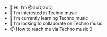 - 👋 Hi, I’m @GoDjGoDj
- 👀 I’m interested in Techno music
- 🌱 I’m currently learning Techno music
- 💞️ I’m looking to collaborate on Techno music
- 📫 How to reach me via Techno music
0
<!---
G
,oDjGoDj/GoDjGoDj is a ✨ special ✨ repository because its `README.md` (this file) appears on your GitHub profile.
You can click the Preview link to take a look at your changes.
--->
